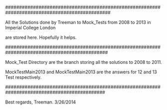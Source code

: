 ##############################################################################################


All the Solutions done by Treeman to Mock_Tests from 2008 to 2013 in Imperial College London

are stored here. Hopefully it helps. 

#############################################################################################

Mock_Test Directory are the branch storing all the solutions to 2008 to 2011.


MockTestMain2013 and MockTestMain2013 are the answers for 12 and 13 Test respectively.



############################################################################################

Best regards, Treeman. 3/26/2014
